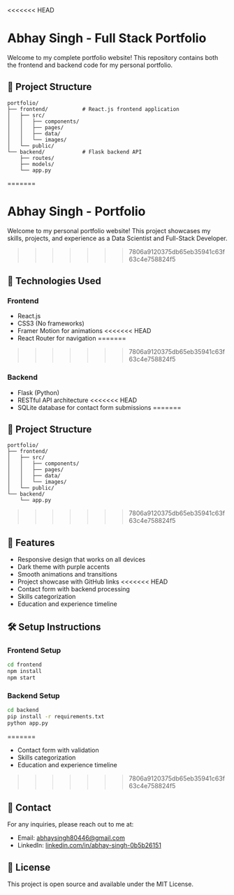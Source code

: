 <<<<<<< HEAD
# Abhay Singh - Full Stack Portfolio

Welcome to my complete portfolio website! This repository contains both the frontend and backend code for my personal portfolio.

## 📁 Project Structure

```
portfolio/
├── frontend/           # React.js frontend application
│   ├── src/
│   │   ├── components/
│   │   ├── pages/
│   │   ├── data/
│   │   └── images/
│   └── public/
└── backend/            # Flask backend API
    ├── routes/
    ├── models/
    └── app.py
```
=======
# Abhay Singh - Portfolio

Welcome to my personal portfolio website! This project showcases my skills, projects, and experience as a Data Scientist and Full-Stack Developer.
>>>>>>> 7806a9120375db65eb35941c63f63c4e758824f5

## 🚀 Technologies Used

### Frontend
- React.js
- CSS3 (No frameworks)
- Framer Motion for animations
<<<<<<< HEAD
- React Router for navigation
=======
>>>>>>> 7806a9120375db65eb35941c63f63c4e758824f5

### Backend
- Flask (Python)
- RESTful API architecture
<<<<<<< HEAD
- SQLite database for contact form submissions
=======

## 📁 Project Structure

```
portfolio/
├── frontend/
│   ├── src/
│   │   ├── components/
│   │   ├── pages/
│   │   ├── data/
│   │   └── images/
│   └── public/
└── backend/
    └── app.py
```
>>>>>>> 7806a9120375db65eb35941c63f63c4e758824f5

## 🌟 Features

- Responsive design that works on all devices
- Dark theme with purple accents
- Smooth animations and transitions
- Project showcase with GitHub links
<<<<<<< HEAD
- Contact form with backend processing
- Skills categorization
- Education and experience timeline

## 🛠️ Setup Instructions

### Frontend Setup
```bash
cd frontend
npm install
npm start
```

### Backend Setup
```bash
cd backend
pip install -r requirements.txt
python app.py
```

=======
- Contact form with validation
- Skills categorization
- Education and experience timeline

>>>>>>> 7806a9120375db65eb35941c63f63c4e758824f5
## 📧 Contact

For any inquiries, please reach out to me at:
- Email: abhaysingh80446@gmail.com
- LinkedIn: [linkedin.com/in/abhay-singh-0b5b26151](https://www.linkedin.com/in/abhay-singh-0b5b26151/)

## 📄 License

This project is open source and available under the MIT License.